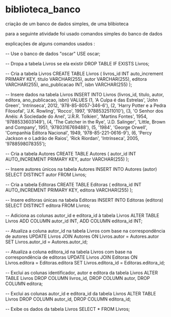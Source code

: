 # biblioteca_banco
criação de um banco de dados simples, de uma blibioteca 

para a seguinte atividade foi usado comandos simples do banco de dados

explicações de alguns comandos usados :


-- Use o banco de dados "oscar"
USE oscar;

-- Dropa a tabela Livros se ela existir
DROP TABLE IF EXISTS Livros;

-- Cria a tabela Livros
CREATE TABLE Livros (
    livros_id INT auto_increment PRIMARY KEY, 
    titulo VARCHAR(255),
    autor VARCHAR(255),
    editora VARCHAR(255),
    ano_publicacao INT,
    isbn VARCHAR(255)
);

-- Insere dados na tabela Livros
INSERT INTO Livros (livros_id, titulo, autor, editora, ano_publicacao, isbn) VALUES 
(1, 'A Culpa é das Estrelas', 'John Green', 'Intrínseca', 2012, '978-85-8057-346-6'),
(2, 'Harry Potter e a Pedra Filosofal', 'J.K. Rowling', 'Rocco', 1997, '9788532511010'),
(3, 'O Senhor dos Anéis: A Sociedade do Anel', 'J.R.R. Tolkien', 'Martins Fontes', 1954, '9788533603149'),
(4, 'The Catcher in the Rye', 'J.D. Salinger', 'Little, Brown and Company', 1951, '9780316769488'),
(5, '1984', 'George Orwell', 'Companhia Editora Nacional', 1949, '978-85-221-0616-9'),
(6, 'Percy Jackson e o Ladrão de Raios', 'Rick Riordan', 'Intrínseca', 2005, '9788598078355');

-- Cria a tabela Autores
CREATE TABLE Autores (
    autor_id INT AUTO_INCREMENT PRIMARY KEY,
    autor VARCHAR(255)
);

-- Insere autores únicos na tabela Autores
INSERT INTO Autores (autor)
SELECT DISTINCT autor FROM Livros;

-- Cria a tabela Editoras
CREATE TABLE Editoras (
    editora_id INT AUTO_INCREMENT PRIMARY KEY,
    editora VARCHAR(255)
);

-- Insere editoras únicas na tabela Editoras
INSERT INTO Editoras (editora)
SELECT DISTINCT editora FROM Livros;

-- Adiciona as colunas autor_id e editora_id à tabela Livros
ALTER TABLE Livros
ADD COLUMN autor_id INT,
ADD COLUMN editora_id INT;

-- Atualiza a coluna autor_id na tabela Livros com base na correspondência de autores
UPDATE Livros
JOIN Autores ON Livros.autor = Autores.autor
SET Livros.autor_id = Autores.autor_id;

-- Atualiza a coluna editora_id na tabela Livros com base na correspondência de editoras
UPDATE Livros
JOIN Editoras ON Livros.editora = Editoras.editora
SET Livros.editora_id = Editoras.editora_id;

-- Exclui as colunas identificador, autor e editora da tabela Livros
ALTER TABLE Livros
DROP COLUMN livros_id,
DROP COLUMN autor,
DROP COLUMN editora;

-- Exclui as colunas autor_id e editora_id da tabela Livros
ALTER TABLE Livros
DROP COLUMN autor_id,
DROP COLUMN editora_id;

-- Exibe os dados da tabela Livros
SELECT * FROM Livros;
